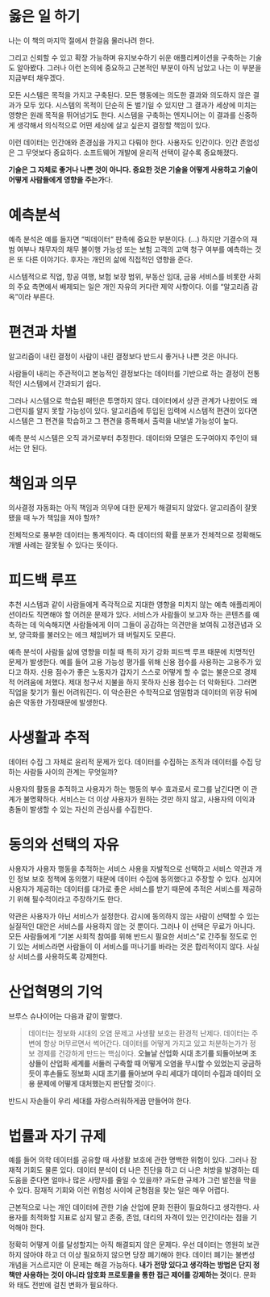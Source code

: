 # 옳은 일 하기

나는 이 책의 마지막 절에서 한걸음 물러나려 한다.

그리고 신뢰할 수 있고 확장 가능하며 유지보수하기 쉬운 애플리케이션을 구축하는 기술도 알아봤다. 그러나 이런 논의에 중요하고 근본적인 부분이 아직 남았고 나는 이 부분을 지금부터 채우겠다.

모든 시스템은 목적을 가지고 구축된다. 모든 행동에는 의도한 결과와 의도하지 않은 결과가 모두 있다. 시스템의 목적이 단순히 돈 벌기일 수 있지만 그 결과가 세상에 미치는 영향은 원래 목적을 뛰어넘기도 한다. 시스템을 구축하는 엔지니어는 이 결과를 신중하게 생각해서 의식적으로 어떤 세상에 살고 싶은지 결정할 책임이 있다.

이런 데이터는 인간애와 존경심을 가지고 다뤄야 한다. 사용자도 인간이다. 인간 존엄성은 그 무엇보다 중요하다. 소프트웨어 개발에 윤리적 선택이 갈수록 중요해졌다.

**기술은 그 자체로 좋거나 나쁜 것이 아니다. 중요한 것은 기술을 어떻게 사용하고 기술이 어떻게 사람들에게 영향을 주는가**다.

# 예측분석

예측 분석은 예를 들자면 “빅데이터“ 판촉에 중요한 부분이다. (…) 하지만 기결수의 재범 여부나 채무자의 채무 불이행 가능성 또는 보험 고객의 고액 청구 여부를 예측하는 것은 또 다른 이야기다. 후자는 개인의 삶에 직접적인 영향을 준다.

시스템적으로 직업, 항공 여행, 보험 보장 범위, 부동산 임대, 금융 서비스를 비롯한 사회의 주요 측면에서 배제되는 일은 개인 자유의 커다란 제약 사항이다. 이를 “알고리즘 감옥”이라 부른다.

# 편견과 차별

알고리즘이 내린 결정이 사람이 내린 결정보다 반드시 좋거나 나쁜 것은 아니다.

사람들이 내리는 주관적이고 본능적인 결정보다는 데이터를 기반으로 하는 결정이 전통적인 시스템에서 간과되기 쉽다.

그러나 시스템으로 학습된 패턴은 투명하지 않다. 데이터에서 상관 관계가 나왔어도 왜 그런지를 알지 못할 가능성이 있다. 알고리즘에 투입된 입력에 시스템적 편견이 있다면 시스템은 그 편견을 학습하고 그 편견을 증폭해서 출력을 내보낼 가능성이 높다.

예측 분석 시스템은 오직 과거로부터 추정한다. 데이터와 모델은 도구여야지 주인이 돼서는 안 된다.

# 책임과 의무

의사결정 자동화는 아직 책임과 의무에 대한 문제가 해결되지 않았다. 알고리즘이 잘못됐을 때 누가 책임을 져야 할까?

전체적으로 풍부한 데이터는 통계적이다. 즉 데이터의 확률 분포가 전체적으로 정확해도 개별 사례는 잘못될 수 있다는 뜻이다.

# 피드백 루프

추천 시스템과 같이 사람들에게 즉각적으로 지대한 영향을 미치지 않는 예측 애플리케이션이라도 직면해야 할 어려운 문제가 있다. 서비스가 사람들이 보고자 하는 콘텐츠를 예측하는 데 익숙해지면 사람들에게 이미 그들이 공감하는 의견만을 보여줘 고정관념과 오보, 양극화를 불러오는 에크 채임버가 돼 버릴지도 모른다.

예측 분석이 사람들 삶에 영향을 미칠 때 특히 자기 강화 피드백 루프 때문에 치명적인 문제가 발생한다. 예를 들어 고용 가능성 평가를 위해 신용 점수를 사용하는 고용주가 있다고 하자. 신용 점수가 좋은 노동자가 갑자기 스스로 어떻게 할 수 없는 불운으로 경제적 어려움에 처했다. 제대 청구서 지불을 하지 못하자 신용 점수는 더 악화된다. 그러면 직업을 찾기가 훨씬 어려워진다. 이 악순환은 수학적으로 엄밀함과 데이터의 위장 뒤에 숨은 악동한 가정때문에 발생한다.

# 사생활과 추적

데이터 수집 그 자체로 윤리적 문제가 있다. 데이터를 수집하는 조직과 데이터를 수집 당하는 사람들 사이의 관계는 무엇일까?

사용자의 활동을 추적하고 사용자가 하는 행동의 부수 효과로서 로그를 남긴다면 이 관계가 불명확하다. 서비스는 더 이상 사용자가 원하는 것만 하지 않고, 사용자의 이익과 충돌이 발생할 수 있는 자신의 관심사를 수집한다.

# 동의와 선택의 자유

사용자가 사용자 행동을 추적하는 서비스 사용을 자발적으로 선택하고 서비스 약관과 개인 정보 보호 정책에 동의했기 때문에 데이터 수집에 동의했다고 주장할 수 있다. 심지어 사용자가 제공하는 데이터를 대가로 좋은 서비스를 받기 때문에 추적은 서비스를 제공하기 위해 필수적이라고 주장하기도 한다.

약관은 사용자가 아닌 서비스가 설정한다. 감시에 동의하지 않는 사람이 선택할 수 있는 실질적인 대안은 서비스를 사용하지 않는 것 뿐이다. 그러나 이 선택은 무료가 아니다. 모든 사람들에게 “기본 사회적 참여를 위해 반드시 필요한 서비스”로 간주될 정도로 인기 있는 서비스라면 사람들이 이 서비스를 떠나기를 바라는 것은 합리적이지 않다. 사실상 서비스를 사용하도록 강제한다.

# 산업혁명의 기억

브루스 슈나이어는 다음과 같이 말했다.

> 데이터는 정보화 시대의 오염 문제고 사생활 보호는 환경적 난제다. 데이터는 주변에 항상 머무르면서 썩어간다. 데이터를 어떻게 가지고 있고 처분하는가가 정보 경제를 건강하게 만드는 핵심이다. **오늘날 산업화 시대 초기를 되돌아보며 조상들이 산업화 세계를 서둘러 구축할 때 어떻게 오염을 무시할 수 있었는지 궁금하듯이 후손들도 정보화 시대 초기를 돌아보며 우리 세대가 데이터 수집과 데이터 오용 문제에 어떻게 대처했는지 판단할 것**이다.

반드시 자손들이 우리 세대를 자랑스러워하게끔 만들어야 한다.

# 법률과 자기 규제

예를 들어 의학 데이터를 공유할 때 사생활 보호에 관한 명백한 위험이 있다. 그러나 잠재적 기회도 물론 있다. 데이터 분석이 더 나은 진단을 하고 더 나은 처방을 발경하는 데 도움을 준다면 얼마나 많은 사망자를 줄일 수 있을까? 과도한 규제가 그런 발전을 막을 수 있다. 잠재적 기회와 이런 위험성 사이에 균형점을 찾는 일은 매우 어렵다.

근본적으로 나는 개인 데이터에 관한 기술 산업에 문화 전환이 필요하다고 생각한다. 사용자를 최적화할 지표로 삼지 말고 존중, 존엄, 대리의 자격이 있는 인간이라는 점을 기억해야 한다.

정확히 어떻게 이를 달성할지는 아직 해결되지 않은 문제다. 우선 데이터는 영원히 보관하지 않아야 하고 더 이상 필요하지 않으면 당장 폐기해야 한다. 데이터 폐기는 불변성 개념을 거스르지만 이 문제는 해결 가능하다. **내가 전망 있다고 생각하는 방법은 단지 정책만 사용하는 것이 아니라 암호화 프로토콜을 통한 접근 제어를 강제하는 것**이다. 문화와 태도 전반에 걸친 변화가 필요하다.
